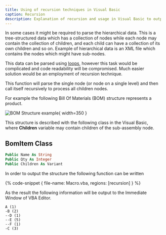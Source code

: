 ```yaml
---
title: Using of recursion techniques in Visual Basic
caption: Recursion
description: Explanation of recursion and usage in Visual Basic to output the structure of the Bill Of Materials (BOM)
---
```

In some cases it might be required to parse the hierarchical data. This is a tree-structured data which has a collection of nodes while each node may contain the collection of children, and each child can have a collection of its own children and so on. Example of hierarchical data is an XML file which contains the nodes which might have sub-nodes.

This data can be parsed using [loops](/docs/codestack/visual-basic/loops/), however this task would be complicated and code readability will be compromised. Much easier solution would be an employment of recursion technique.

This function will parse the single node (or node on a single level) and then call itself recursively to process all children nodes.

For example the following Bill Of Materials (BOM) structure represents a product.

![BOM Structure example](bom.svg){ width=350 }

This structure is described with the following class in the Visual Basic, where **Children** variable may contain children of the sub-assembly node.

## BomItem Class

~~~ vb
Public Name As String
Public Qty As Integer
Public Children As Variant
~~~



In order to output the structure the following function can be written

{% code-snippet { file-name: Macro.vba, regions: [recursion] } %}

As the result the following information will be output to the Immediate Window of VBA Editor.

~~~
A (1)
-B (2)
--D (1)
--E (5)
--F (1)
-C (3)
~~~
